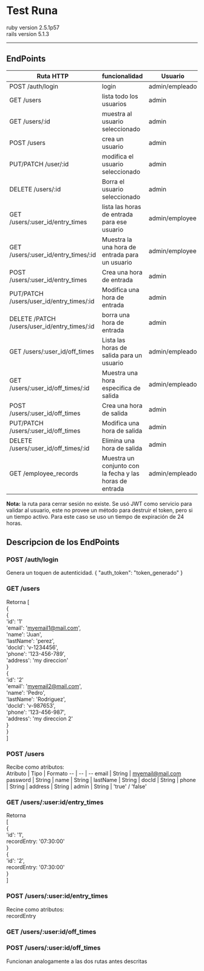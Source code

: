# Test Runa

ruby version 2.5.1p57  
rails version 5.1.3

----

## EndPoints
Ruta HTTP | funcionalidad | Usuario
-- | -- | --
POST /auth/login | login | admin/empleado
GET /users | lista todo los usuarios | admin
GET /users/:id | muestra al usuario seleccionado | admin
POST /users | crea un usuario | admin
PUT/PATCH /user/:id | modifica el usuario seleccionado | admin
DELETE /users/:id | Borra el usuario seleccionado | admin
GET /users/:user_id/entry_times | lista las horas de entrada para ese usuario | admin/employee 
GET /users/:user_id/entry_times/:id | Muestra la una hora de entrada para un usuario | admin/employee
POST /users/:user_id/entry_times| Crea una hora de entrada | admin
PUT/PATCH /users/user_id/entry_times/:id | Modifica una hora de entrada | admin
DELETE /PATCH /users/user_id/entry_times/:id | borra una hora de entrada | admin
GET /users/:user_id/off_times | Lista las horas de salida para un usuario | admin/empleado
GET /users/:user_id/off_times/:id | Muestra una hora especifica de salida | admin/empleado
POST /users/:user_id/off_times | Crea una hora de salida | admin
PUT/PATCH /users/:user_id/off_times | Modifica una hora de salida | admin
DELETE /users/:user_id/off_times/:id | Elimina una hora de salida | admin
GET /employee_records | Muestra un conjunto con la fecha y las horas de entrada | admin/empleado

**Nota:** la ruta para cerrar sesión no existe. Se usó JWT como servicio para validar al usuario,
este no provee un método para destruir el token, pero si un tiempo activo. Para este caso se uso un
tiempo de expiración de 24 horas.

## Descripcion de los EndPoints
### POST /auth/login 
Genera un toquen de autenticidad.
{
	"auth_token": "token_generado"
}
### GET /users
Retorna
[  	
	{  
		{  
			'id': '1'  
			'email': 'myemail1@mail.com',  
	        'name': 'Juan',  
	        'lastName': 'perez',  
		    'docId': 'v-1234456',  
	        'phone': '123-456-789',  
	        'address': 'my direccion'  
		}  
		{  
			'id': '2'  
			'email': 'myemail2@mail.com',  
	        'name': 'Pedro',  
	        'lastName': 'Rodriguez',  
		    'docId': 'v-987653',  
	        'phone': '123-456-987',  
	        'address': 'my direccion 2'  
		}  
	}  
]  

### POST /users
Recibe como atributos:   
Atributo | Tipo | Formato
-- | -- | --
email | String | myemail@mail.com
password | String |
name | String |
lastName | String |
docId | String |
phone | String |
address | String |
admin | String | 'true' / 'false'

### GET /users/:user:id/entry_times
Retorna  
[  
	{  
		'id': '1',  
		recordEntry: '07:30:00'  
	}  
	{  
		'id': '2',  
		recordEntry: '07:30:00'  
	}  
]

### POST /users/:user:id/entry_times
Recine como atributos:  
recordEntry

### GET /users/:user:id/off_times
### POST /users/:user:id/off_times
Funcionan analogamente a las dos rutas antes descritas 
